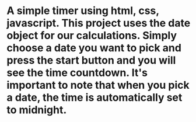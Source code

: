 # A simple timer using html, css, javascript. This project uses the date object for our calculations. Simply choose a date you want to pick and press the start button and you will see the time countdown. It's important to note that when you pick a date, the time is automatically set to midnight.
